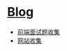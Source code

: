 # [Blog](https://github.com/threegeese/WEB/tree/master/Blog)

- [前端面试题收集](https://github.com/threegeese/WEB/tree/master/Blog/2019-03-02-web.md)
- [网站收集](https://github.com/threegeese/WEB/tree/master/Blog/2019-03-04-gather.md)
